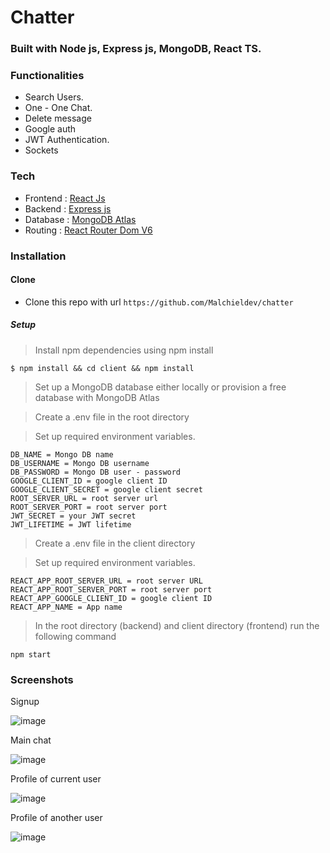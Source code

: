 # Chatter

### Built with Node js, Express js, MongoDB, React TS.

### Functionalities

- Search Users.
- One - One Chat.
- Delete message
- Google auth
- JWT Authentication.
- Sockets



### Tech

- Frontend : [React Js](https://reactjs.org/)
- Backend :  [Express js](https://expressjs.com/)
- Database : [MongoDB Atlas](https://www.mongodb.com/)
- Routing : [React Router Dom V6](https://reactrouter.com/)

### Installation

#### Clone

- Clone this repo with url `https://github.com/Malchieldev/chatter`

##### Setup

> Install npm dependencies using npm install

```
$ npm install && cd client && npm install

```

> Set up a MongoDB database either locally or provision a free database with MongoDB Atlas

> Create a .env file in the root directory

> Set up required environment variables.

```
DB_NAME = Mongo DB name
DB_USERNAME = Mongo DB username
DB_PASSWORD = Mongo DB user - password
GOOGLE_CLIENT_ID = google client ID
GOOGLE_CLIENT_SECRET = google client secret
ROOT_SERVER_URL = root server url
ROOT_SERVER_PORT = root server port
JWT_SECRET = your JWT secret
JWT_LIFETIME = JWT lifetime 
```

> Create a .env file in the client directory

> Set up required environment variables.

```
REACT_APP_ROOT_SERVER_URL = root server URL
REACT_APP_ROOT_SERVER_PORT = root server port
REACT_APP_GOOGLE_CLIENT_ID = google client ID
REACT_APP_NAME = App name
```

> In the root directory (backend) and client directory (frontend) run the following command

```
npm start
```

### Screenshots

Signup

![image](https://user-images.githubusercontent.com/118569517/227731551-1bb78767-770b-46c8-b6c7-d08567e1817e.png)

Main chat

![image](https://user-images.githubusercontent.com/118569517/227731528-2f340d3a-2640-486f-bbbd-26f02d500c7c.png)

Profile of current user

![image](https://user-images.githubusercontent.com/118569517/227731593-4b308ba7-1756-46e6-afd4-d909b34bedbf.png)

Profile of another user

![image](https://user-images.githubusercontent.com/118569517/227731621-3e0cf391-871f-4cd2-a6d2-d5888e7c4f10.png)


